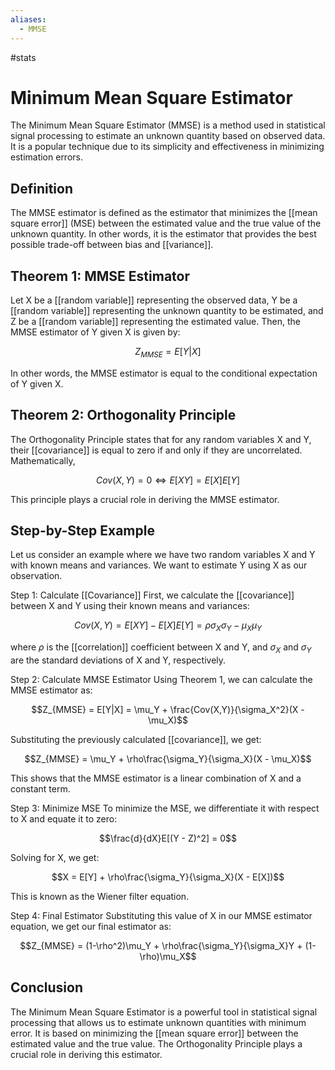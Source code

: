 ```yaml
---
aliases:
  - MMSE
---
```

#stats 
# Minimum Mean Square Estimator

The Minimum Mean Square Estimator (MMSE) is a method used in statistical signal processing to estimate an unknown quantity based on observed data. It is a popular technique due to its simplicity and effectiveness in minimizing estimation errors.

## Definition

The MMSE estimator is defined as the estimator that minimizes the [[mean square error]] (MSE) between the estimated value and the true value of the unknown quantity. In other words, it is the estimator that provides the best possible trade-off between bias and [[variance]].

## Theorem 1: MMSE Estimator

Let X be a [[random variable]] representing the observed data, Y be a [[random variable]] representing the unknown quantity to be estimated, and Z be a [[random variable]] representing the estimated value. Then, the MMSE estimator of Y given X is given by:

$$Z_{MMSE} = E[Y|X]$$

In other words, the MMSE estimator is equal to the conditional expectation of Y given X.

## Theorem 2: Orthogonality Principle

The Orthogonality Principle states that for any random variables X and Y, their [[covariance]] is equal to zero if and only if they are uncorrelated. Mathematically,

$$Cov(X,Y) = 0 \iff E[XY] = E[X]E[Y]$$

This principle plays a crucial role in deriving the MMSE estimator.

## Step-by-Step Example

Let us consider an example where we have two random variables X and Y with known means and variances. We want to estimate Y using X as our observation.

Step 1: Calculate [[Covariance]]
First, we calculate the [[covariance]] between X and Y using their known means and variances:

$$Cov(X,Y) = E[XY] - E[X]E[Y] = \rho\sigma_X\sigma_Y - \mu_X\mu_Y$$

where $\rho$ is the [[correlation]] coefficient between X and Y, and $\sigma_X$ and $\sigma_Y$ are the standard deviations of X and Y, respectively.

Step 2: Calculate MMSE Estimator
Using Theorem 1, we can calculate the MMSE estimator as:

$$Z_{MMSE} = E[Y|X] = \mu_Y + \frac{Cov(X,Y)}{\sigma_X^2}(X - \mu_X)$$

Substituting the previously calculated [[covariance]], we get:

$$Z_{MMSE} = \mu_Y + \rho\frac{\sigma_Y}{\sigma_X}(X - \mu_X)$$

This shows that the MMSE estimator is a linear combination of X and a constant term.

Step 3: Minimize MSE
To minimize the MSE, we differentiate it with respect to X and equate it to zero:

$$\frac{d}{dX}E[(Y - Z)^2] = 0$$

Solving for X, we get:

$$X = E[Y] + \rho\frac{\sigma_Y}{\sigma_X}(X - E[X])$$

This is known as the Wiener filter equation.

Step 4: Final Estimator
Substituting this value of X in our MMSE estimator equation, we get our final estimator as:

$$Z_{MMSE} = (1-\rho^2)\mu_Y + \rho\frac{\sigma_Y}{\sigma_X}Y + (1-\rho)\mu_X$$

## Conclusion

The Minimum Mean Square Estimator is a powerful tool in statistical signal processing that allows us to estimate unknown quantities with minimum error. It is based on minimizing the [[mean square error]] between the estimated value and the true value. The Orthogonality Principle plays a crucial role in deriving this estimator. 